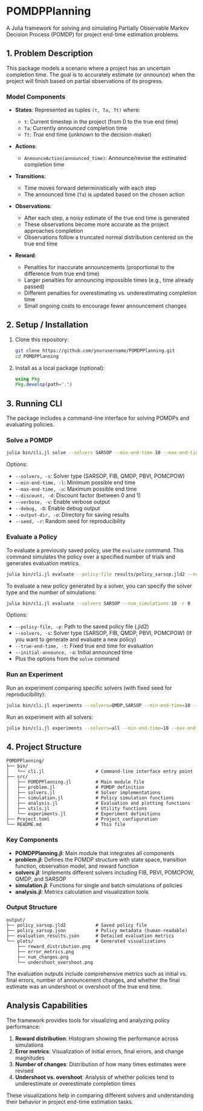# POMDPPlanning

A Julia framework for solving and simulating Partially Observable Markov Decision Process (POMDP) for project end-time estimation problems.

## 1. Problem Description

This package models a scenario where a project has an uncertain completion time. The goal is to accurately estimate (or *announce*) when the project will finish based on partial observations of its progress.

### Model Components

- **States**: Represented as tuples `(t, Ta, Tt)` where:
  - `t`: Current timestep in the project (from 0 to the true end time)
  - `Ta`: Currently *announced* completion time
  - `Tt`: *True* end time (unknown to the decision-maker)

- **Actions**: 
  - `AnnounceAction(announced_time)`: Announce/revise the estimated completion time

- **Transitions**: 
  - Time moves forward deterministically with each step
  - The announced time (`Ta`) is updated based on the chosen action

- **Observations**: 
  - After each step, a noisy estimate of the true end time is generated
  - These observations become more accurate as the project approaches completion
  - Observations follow a truncated normal distribution centered on the true end time

- **Reward**:
  - Penalties for inaccurate announcements (proportional to the difference from true end time)
  - Larger penalties for announcing impossible times (e.g., time already passed)
  - Different penalties for overestimating vs. underestimating completion time
  - Small ongoing costs to encourage fewer announcement changes

## 2. Setup / Installation


1. Clone this repository:
   ```bash
   git clone https://github.com/yourusername/POMDPPlanning.git
   cd POMDPPlanning
   ```

2. Install as a local package (optional):
   ```julia
   using Pkg
   Pkg.develop(path=".")
   ```

## 3. Running CLI

The package includes a command-line interface for solving POMDPs and evaluating policies.

### Solve a POMDP

```bash
julia bin/cli.jl solve --solvers SARSOP --min-end-time 10 --max-end-time 20 --discount 0.99
```

Options:
- `--solvers, -s`: Solver type (SARSOP, FIB, QMDP, PBVI, POMCPOW)
- `--min-end-time, -l`: Minimum possible end time
- `--max-end-time, -u`: Maximum possible end time
- `--discount, -d`: Discount factor (between 0 and 1)
- `--verbose, -v`: Enable verbose output
- `--debug, -D`: Enable debug output
- `--output-dir, -o`: Directory for saving results
- `--seed, -r`: Random seed for reproducibility

### Evaluate a Policy

To evaluate a previously saved policy, use the `evaluate` command. This command simulates the policy over a specified number of trials and generates evaluation metrics.

```bash
julia bin/cli.jl evaluate --policy-file results/policy_sarsop.jld2 --num_simulations 10 -r 0
```

To evaluate a new policy generated by a solver, you can specify the solver type and the number of simulations:

```bash
julia bin/cli.jl evaluate --solvers SARSOP --num_simulations 10 -r 0
```

Options:
- `--policy-file, -p`: Path to the saved policy file (.jld2)
- `--solvers, -s`: Solver type (SARSOP, FIB, QMDP, PBVI, POMCPOW) (If you want to generate and evaluate a new policy)
- `--true-end-time, -t`: Fixed true end time for evaluation
- `--initial-announce, -a`: Initial announced time
- Plus the options from the `solve` command

### Run an Experiment

Run an experiment comparing specific solvers (with fixed seed for reproducibility):

```bash
julia bin/cli.jl experiments --solvers=QMDP,SARSOP --min-end-time=10 --max-end-time=20 --num_simulations=5 --verbose -r 0
```

Run an experiment with all solvers:

```bash
julia bin/cli.jl experiments --solvers=all --min-end-time=10 --max-end-time=20 --num_simulations=5 --verbose
```

## 4. Project Structure

```
POMDPPlanning/
├── bin/
│   └── cli.jl                   # Command-line interface entry point
├── src/
│   ├── POMDPPlanning.jl         # Main module file
│   ├── problem.jl               # POMDP definition
│   ├── solvers.jl               # Solver implementations
│   ├── simulation.jl            # Policy simulation functions
│   ├── analysis.jl              # Evaluation and plotting functions
│   ├── utils.jl                 # Utility functions
│   └── experiments.jl           # Experiment definitions
├── Project.toml                 # Project configuration
└── README.md                    # This file
```

### Key Components

- **POMDPPlanning.jl**: Main module that integrates all components
- **problem.jl**: Defines the POMDP structure with state space, transition function, observation model, and reward function
- **solvers.jl**: Implements different solvers including FIB, PBVI, POMCPOW, QMDP, and SARSOP
- **simulation.jl**: Functions for single and batch simulations of policies
- **analysis.jl**: Metrics calculation and visualization tools

### Output Structure

```
output/
├── policy_sarsop.jld2           # Saved policy file
├── policy_sarsop.json           # Policy metadata (human-readable)
├── evaluation_results.json      # Detailed evaluation metrics
└── plots/                       # Generated visualizations
    ├── reward_distribution.png
    ├── error_metrics.png
    ├── num_changes.png
    └── undershoot_overshoot.png
```

The evaluation outputs include comprehensive metrics such as initial vs. final errors, number of announcement changes, and whether the final estimate was an undershoot or overshoot of the true end time.

## Analysis Capabilities

The framework provides tools for visualizing and analyzing policy performance:

1. **Reward distribution**: Histogram showing the performance across simulations
2. **Error metrics**: Visualization of initial errors, final errors, and change magnitudes
3. **Number of changes**: Distribution of how many times estimates were revised
4. **Undershoot vs. overshoot**: Analysis of whether policies tend to underestimate or overestimate completion times

These visualizations help in comparing different solvers and understanding their behavior in project end-time estimation tasks.